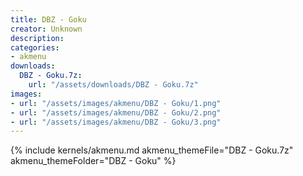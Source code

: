 ```yaml
---
title: DBZ - Goku
creator: Unknown
description: 
categories:
- akmenu
downloads:
  DBZ - Goku.7z:
    url: "/assets/downloads/DBZ - Goku.7z"
images:
- url: "/assets/images/akmenu/DBZ - Goku/1.png"
- url: "/assets/images/akmenu/DBZ - Goku/2.png"
- url: "/assets/images/akmenu/DBZ - Goku/3.png"
---
```


{% include kernels/akmenu.md akmenu_themeFile="DBZ - Goku.7z" akmenu_themeFolder="DBZ - Goku" %}
